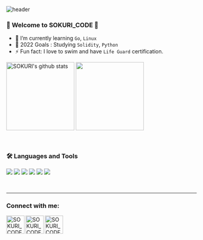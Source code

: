 ![header](https://capsule-render.vercel.app/api?type=waving&color=gradient&height=250&section=header&text=SOKURI_CODE&fontSize=90)


### 🌈 Welcome to SOKURI_CODE 👋 

- 🌱 I’m currently learning `Go`, `Linux`
- 🥅 2022 Goals : Studying `Solidity`, `Python` 
- ⚡ Fun fact: I love to swim and have `Life Guard` certification.

<div style="display: flex, height:180px">
<img align="center" style="height:180px" src="https://github-readme-stats.vercel.app/api?username=imysh578&show_icons=true&include_all_commits=true&theme=nord&hide_border=true" alt="SOKURI's github stats" />
<img align="center" style="height:180px" src="https://github-readme-stats.vercel.app/api/top-langs/?username=imysh578&layout=compact&theme=nord&hide_border=true" />
</div>
<br />
<br />

### 🛠 Languages and Tools

<img src="https://img.shields.io/badge/CSS3-1572B6?style=flat-square&logo=CSS3&logoColor=white"/> </t>
<img src="https://img.shields.io/badge/HTML5-E34F26?style=flat-square&logo=HTML5&logoColor=white"/> 
<img src="https://img.shields.io/badge/React-61DAFB?style=flat-square&logo=React&logoColor=white"/>
<img src="https://img.shields.io/badge/JavaScript-F7DF1E?style=flat-square&logo=JavaScript&logoColor=white"/>
<img src="https://img.shields.io/badge/TypeScript-3178C6?style=flat-square&logo=TypeScript&logoColor=white"/>
<img src="https://img.shields.io/badge/Node.js-339933?style=flat-square&logo=Node.js&logoColor=white"/>
<!-- <img src="https://img.shields.io/badge/Linux-FCC624?style=flat-square&logo=Linux&logoColor=white"/>
<img src="https://img.shields.io/badge/Go-00ADD8?style=flat-square&logo=Go&logoColor=white"/> -->
<!-- <img src="https://img.shields.io/badge/Python-3776AB?style=flat-square&logo=Python&logoColor=white"/> -->

<br />

---
### Connect with me:

[<img align="left" alt="SOKURI_CODE | velog" width="48px" src="https://img.icons8.com/color/48/000000/blog.png" />][website]
<!-- [<img align="left" alt="SOKURI_CODE | YouTube" width="48px" src="https://img.icons8.com/color/48/000000/youtube-play.png" />][youtube] -->
[<img align="left" alt="SOKURI_CODE | Twitter" width="48px" src="https://img.icons8.com/color/48/000000/twitter-squared.png" />][twitter]
<!-- [<img align="left" alt="SOKURI_CODE | LinkedIn" width="48px" src="https://img.icons8.com/color/48/000000/linkedin.png" />][linkedin] -->
[<img align="left" alt="SOKURI_CODE | Instagram" width="48px" src="https://img.icons8.com/color/48/000000/instagram-new--v2.png" />][instagram]

[website]: https://velog.io/@imysh578
[twitter]: https://twitter.com/imysh578
<!-- [youtube]: https://youtube.com/ -->
<!-- [linkedin]: https://linkedin.com/in/ -->
[instagram]: https://instagram.com/_sokuri

<br />

